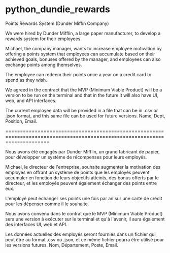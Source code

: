 # python_dundie_rewards
Points Rewards System (Dunder Miffin Company)

We were hired by Dunder Mifflin, a large paper manufacturer, to develop a rewards system for their employees.

Michael, the company manager, wants to increase employee motivation by offering a points system that employees can accumulate based on their achieved goals, bonuses offered by the manager, and employees can also exchange points among themselves.

The employee can redeem their points once a year on a credit card to spend as they wish.

We agreed in the contract that the MVP (Minimum Viable Product) will be a version to be run on the terminal and that in the future it will also have UI, web, and API interfaces.

The current employee data will be provided in a file that can be in .csv or .json format, and this same file can be used for future versions. Name, Dept, Position, Email.

===========================================================================================================================

Nous avons été engagés par Dunder Mifflin, un grand fabricant de papier, pour développer un système de récompenses pour leurs employés.

Michael, le directeur de l'entreprise, souhaite augmenter la motivation des employés en offrant un système de points que les employés peuvent accumuler en fonction de leurs objectifs atteints, des bonus offerts par le directeur, et les employés peuvent également échanger des points entre eux.

L'employé peut échanger ses points une fois par an sur une carte de crédit pour les dépenser comme il le souhaite.

Nous avons convenu dans le contrat que le MVP (Minimum Viable Product) sera une version à exécuter sur le terminal et qu'à l'avenir, il aura également des interfaces UI, web et API.

Les données actuelles des employés seront fournies dans un fichier qui peut être au format .csv ou .json, et ce même fichier pourra être utilisé pour les versions futures. Nom, Département, Poste, Email.
